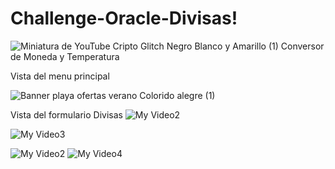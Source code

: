 # Challenge-Oracle-Divisas!
![Miniatura de YouTube Cripto  Glitch Negro Blanco y Amarillo (1)](https://user-images.githubusercontent.com/64867736/229582831-6a9fa0a4-3911-4f6b-9942-233cf85e15c9.gif)
Conversor de Moneda y Temperatura

Vista del menu principal

![Banner playa ofertas verano Colorido alegre (1)](https://user-images.githubusercontent.com/64867736/229678384-8de93df2-2dba-4d81-a57a-93405f18fa1f.gif)

Vista del formulario Divisas
![My Video2](https://user-images.githubusercontent.com/64867736/229679186-a62d54ae-45b9-4bee-a46a-67854134493c.gif)


![My Video3](https://user-images.githubusercontent.com/64867736/229679687-8f99683e-5069-4695-9b52-badc8ae4085f.gif)

![My Video2](https://user-images.githubusercontent.com/64867736/229679699-35e47a50-82d3-4b5e-9ac7-9fa5fcf236d9.gif)
![My Video4](https://user-images.githubusercontent.com/64867736/229679710-36f92312-93b9-496d-99fb-86754692a26d.gif)
